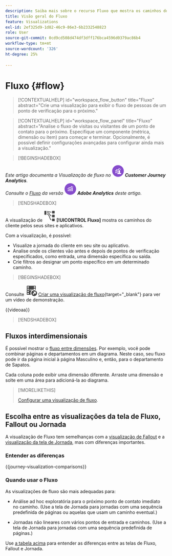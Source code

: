 ```yaml
---
description: Saiba mais sobre o recurso Fluxo que mostra os caminhos do cliente pelos seus sites e aplicativos.
title: Visão geral do Fluxo
feature: Visualizations
exl-id: 2ef325d9-1d82-46c9-86e3-6b2332548823
role: User
source-git-commit: 0cd9cd508d474df3dff176bca4596d0379ac86b4
workflow-type: tm+mt
source-wordcount: '326'
ht-degree: 25%

---
```


# Fluxo {#flow}

<!-- markdownlint-disable MD034 -->

>[!CONTEXTUALHELP]
>id="workspace_flow_button"
>title="Fluxo"
>abstract="Crie uma visualização para exibir o fluxo de pessoas de um ponto de verificação para o próximo."

>[!CONTEXTUALHELP]
>id="workspace_flow_panel"
>title="Fluxo"
>abstract="Analise o fluxo de visitas ou visitantes de um ponto de contato para o próximo. Especifique um componente (métrica, dimensão ou item) para começar e terminar. Opcionalmente, é possível definir configurações avançadas para configurar ainda mais a visualização."

<!-- markdownlint-enable MD034 -->


>[!BEGINSHADEBOX]

_Este artigo documenta a Visualização de fluxo no_ ![CustomerJourneyAnalytics](/help/assets/icons/CustomerJourneyAnalytics.svg) _**Customer Journey Analytics**._<br/>_Consulte o [Fluxo](https://experienceleague.adobe.com/en/docs/analytics/analyze/analysis-workspace/visualizations/flow/flow) da versão_ ![AdobeAnalytics](/help/assets/icons/AdobeAnalytics.svg) _**Adobe Analytics** deste artigo._

>[!ENDSHADEBOX]


A visualização de ![GraphPathing](/help/assets/icons/GraphPathing.svg) **[!UICONTROL Fluxo]** mostra os caminhos do cliente pelos seus sites e aplicativos.

Com a visualização, é possível:

* Visualize a jornada do cliente em seu site ou aplicativo.
* Analise onde os clientes vão antes e depois de pontos de verificação especificados, como entrada, uma dimensão específica ou saída.
* Crie filtros ao designar um ponto específico em um determinado caminho.


>[!BEGINSHADEBOX]

Consulte ![VideoCheckedOut](/help/assets/icons/VideoCheckedOut.svg) [Criar uma visualização de fluxo](https://video.tv.adobe.com/v/346063/?quality=12&learn=on){target="_blank"} para ver um vídeo de demonstração.

{{videoaa}}

>[!ENDSHADEBOX]


## Fluxos interdimensionais

É possível mostrar o [fluxo entre dimensões](/help/analysis-workspace/visualizations/c-flow/multi-dimensional-flow.md). Por exemplo, você pode combinar páginas e departamentos em um diagrama. Neste caso, seu fluxo pode ir da página inicial à página Masculino e, então, para o departamento de Sapatos.

Cada coluna pode exibir uma dimensão diferente. Arraste uma dimensão e solte em uma área para adicioná-la ao diagrama.

>[!MORELIKETHIS]
>
>[Configurar uma visualização de fluxo](/help/analysis-workspace/visualizations/c-flow/create-flow.md).
>

## Escolha entre as visualizações da tela de Fluxo, Fallout ou Jornada

A visualização de Fluxo tem semelhanças com a [visualização de Fallout](/help/analysis-workspace/visualizations/fallout/fallout-flow.md) e a [visualização da tela de Jornada](/help/analysis-workspace/visualizations/journey-canvas/journey-canvas.md), mas com diferenças importantes.

### Entender as diferenças

<!-- Information in this snippet is shared between Journey canvas, Fallout, and Flow visualization docs -->

{{journey-visualization-comparisons}}

### Quando usar o Fluxo

As visualizações de fluxo são mais adequadas para:

* Análise ad hoc exploratória para o próximo ponto de contato imediato no caminho. (Use a tela de Jornada para jornadas com uma sequência predefinida de páginas ou aquelas que usam um caminho eventual.)

* Jornadas não lineares com vários pontos de entrada e caminhos. (Use a tela de Jornada para jornadas com uma sequência predefinida de páginas.)

Use [a tabela acima](#understand-the-differences) para entender as diferenças entre as telas de Fluxo, Fallout e Jornada.
